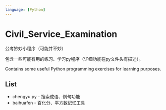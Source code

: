 ```yaml
---
language: [Python]
---
```


# Civil_Service_Examination
公考妙妙小程序（可能并不妙）

包含一些可能有用的练习、学习py程序（详细功能在py文件头有描述）。

Contains some useful Python programming exercises for learning purposes.

## List
+ chengyu.py - 搜索成语、例句功能
+ baihuafen - 百化分、平方数记忆工具
